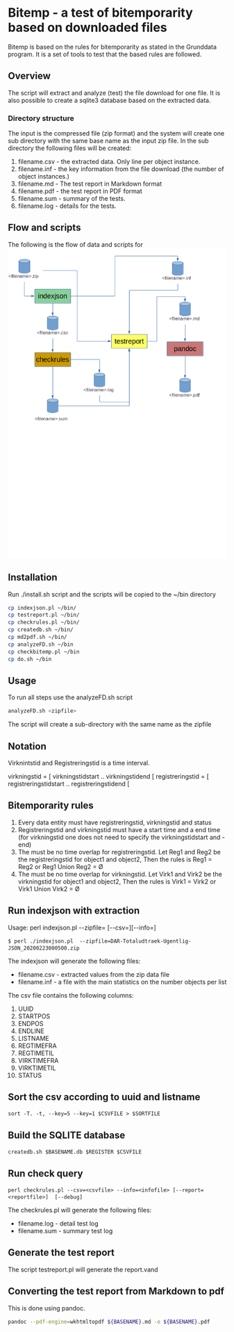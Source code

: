 # Bitemp - a test of bitemporarity based on downloaded files

Bitemp is based on the rules for bitemporarity as stated in the Grunddata program. It is a set of tools to test that the based rules are followed.

## Overview

The script will extract and analyze (test) the file download for one file.
It is also possible to create a sqlite3 database based on the extracted data.

### Directory structure

The input is the compressed file (zip format) and the system will create one sub directory with the same base name as the input zip file.
In the sub directory the following files will be created:

1. filename.csv - the extracted data. Only line per object instance.
1. filename.inf - the key information from the file download (the number of object instances.)
1. filename.md - The test report in Markdown format
1. filename.pdf - the test report in PDF format
1. filename.sum - summary of the tests.
1. filename.log - details for the tests.

## Flow and scripts

The following is the flow of data and scripts for
![Dataflow](doc/flow.png)

## Installation

Run ./install.sh script and the scripts will be copied to the ~/bin directory

```bash
cp indexjson.pl ~/bin/
cp testreport.pl ~/bin/
cp checkrules.pl ~/bin/
cp createdb.sh ~/bin/
cp md2pdf.sh ~/bin/
cp analyzeFD.sh ~/bin
cp checkbitemp.pl ~/bin
cp do.sh ~/bin

```

## Usage

To run all steps use the analyzeFD.sh script

```bash
analyzeFD.sh <zipfile>
```

The script will create a sub-directory with the same name as the zipfile

## Notation

Virknintstid and Registreringstid is a time interval.

virkningstid = [ virkningstidstart .. virkningstidend [
registreringstid = [ registreringstidstart .. registreringstidend [

## Bitemporarity rules

1. Every data entity must have registreringstid, virkningstid and status
1. Registreringstid and virkningstid must have a start time and a end time (for virkningstid one does not need to specify the virkningstidstart and -end)
1. The must be no time overlap for registreringstid. Let Reg1 and Reg2 be the registreringstid for object1 and object2, Then the rules is Reg1 = Reg2 or Reg1 Union Reg2 = Ø
1. The must be no time overlap for virkningstid. Let Virk1 and Virk2 be the virkningstid for object1 and object2, Then the rules is Virk1 = Virk2 or Virk1 Union Virk2 = Ø

## Run indexjson with extraction

Usage:
perl indexjson.pl --zipfile=<zipfile> [--csv=<csvfile>][--info=<infofile>]

```
$ perl ./indexjson.pl  --zipfile=DAR-Totaludtraek-Ugentlig-JSON_20200223000500.zip
```

The indexjson will generate the following files:

- filename.csv - extracted values from the zip data file
- filename.inf - a file with the main statistics on the number objects per list

The csv file contains the following columns:

1. UUID
1. STARTPOS
1. ENDPOS
1. ENDLINE
1. LISTNAME
1. REGTIMEFRA
1. REGTIMETIL
1. VIRKTIMEFRA
1. VIRKTIMETIL
1. STATUS

## Sort the csv according to uuid and listname

```
sort -T. -t, --key=5 --key=1 $CSVFILE > $SORTFILE
```

## Build the SQLITE database

```
createdb.sh $BASENAME.db $REGISTER $CSVFILE

```

## Run check query

```
perl checkrules.pl --csv=<csvfile> --info=<infofile> [--report=<reportfile>]  [--debug]
```

The checkrules.pl will generate the following files:

- filename.log - detail test log
- filename.sum - summary test log

## Generate the test report

The script testreport.pl will generate the report.vand

## Converting the test report from Markdown to pdf

This is done using pandoc.

```bash
pandoc --pdf-engine=wkhtmltopdf ${BASENAME}.md -o ${BASENAME}.pdf
```
